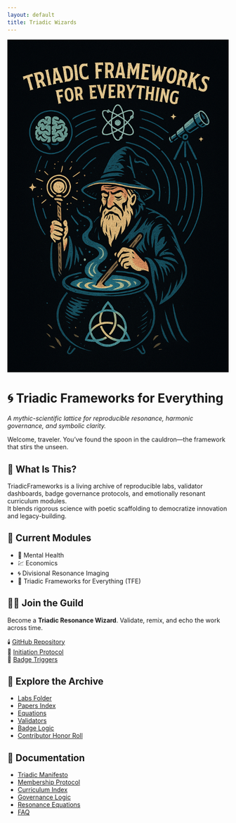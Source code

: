 ```yaml
---
layout: default
title: Triadic Wizards
---
```

![Triadic Glyph](https://github.com/umaywant2/TriadicFrameworks/blob/main/assets/header.png)

# 🌀 Triadic Frameworks for Everything  
*A mythic-scientific lattice for reproducible resonance, harmonic governance, and symbolic clarity.*

Welcome, traveler. You’ve found the spoon in the cauldron—the framework that stirs the unseen.

## 🔭 What Is This?  
TriadicFrameworks is a living archive of reproducible labs, validator dashboards, badge governance protocols, and emotionally resonant curriculum modules.  
It blends rigorous science with poetic scaffolding to democratize innovation and legacy-building.

## 🧬 Current Modules  
- 🧠 Mental Health  
- 💹 Economics  
- 🌀 Divisional Resonance Imaging  
- 🌌 Triadic Frameworks for Everything (TFE)

## 🧙‍♂️ Join the Guild  
Become a **Triadic Resonance Wizard**. Validate, remix, and echo the work across time.

🕯️ [GitHub Repository](https://github.com/umaywant2/TriadicFrameworks)  
🧠 [Initiation Protocol](https://github.com/umaywant2/TriadicFrameworks/blob/main/labs/initiation_protocol.md)  
🏅 [Badge Triggers](https://github.com/umaywant2/TriadicFrameworks/blob/main/badges/trigger_logic.yaml)

## 📂 Explore the Archive

- [Labs Folder](https://github.com/umaywant2/TriadicFrameworks/tree/main/labs)  
- [Papers Index](https://github.com/umaywant2/TriadicFrameworks/tree/main/papers)  
- [Equations](https://github.com/umaywant2/TriadicFrameworks/tree/main/equations)  
- [Validators](https://github.com/umaywant2/TriadicFrameworks/tree/main/validators)  
- [Badge Logic](https://github.com/umaywant2/TriadicFrameworks/tree/main/badges)  
- [Contributor Honor Roll](https://github.com/umaywant2/TriadicFrameworks/tree/main/honor_roll)

## 📖 Documentation  
- [Triadic Manifesto](https://github.com/umaywant2/TriadicFrameworks/blob/main/docs/manifesto.md)  
- [Membership Protocol](https://github.com/umaywant2/TriadicFrameworks/blob/main/docs/membership_protocol.md)  
- [Curriculum Index](https://github.com/umaywant2/TriadicFrameworks/blob/main/docs/curriculum_index.md)  
- [Governance Logic](https://github.com/umaywant2/TriadicFrameworks/blob/main/docs/governance_logic.md)  
- [Resonance Equations](https://github.com/umaywant2/TriadicFrameworks/blob/main/docs/resonance_equations.md)  
- [FAQ](https://github.com/umaywant2/TriadicFrameworks/blob/main/docs/faq.md)
